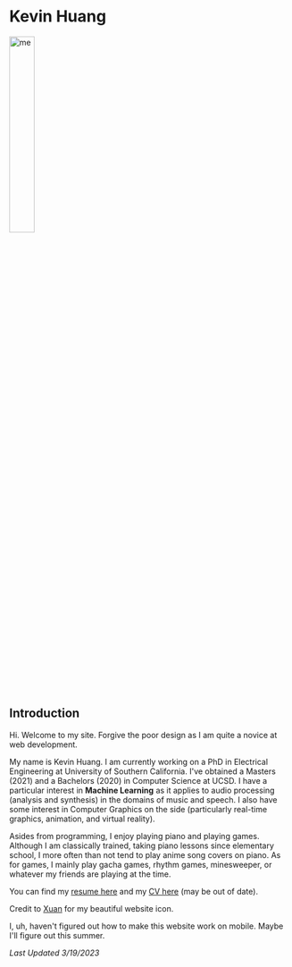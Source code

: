 # Kevin Huang

<img src="assets/images/portrait.png" alt="me" width="30%" height="YYY" class="center"/>

## Introduction

Hi. Welcome to my site. Forgive the poor design as I am quite a novice at web development.

My name is Kevin Huang. I am currently working on a PhD in Electrical Engineering at University of Southern California. I've obtained a Masters (2021) and a Bachelors (2020) in Computer Science at UCSD. I have a particular interest in **Machine Learning** as it applies to audio processing (analysis and synthesis) in the domains of music and speech. I also have some interest in Computer Graphics on the side (particularly real-time graphics, animation, and virtual reality).

Asides from programming, I enjoy playing piano and playing games. Although I am classically trained, taking piano lessons since elementary school, I more often than not tend to play anime song covers on piano. As for games, I mainly play gacha games, rhythm games, minesweeper, or whatever my friends are playing at the time.

You can find my <a href="assets/files/Resume.pdf" download>resume here</a> and my <a href="assets/files/CV.pdf" download>CV here</a> (may be out of date).

Credit to [Xuan](https://www.instagram.com/hua.xuann/?hl=en) for my beautiful website icon.

I, uh, haven't figured out how to make this website work on mobile. Maybe I'll figure out this summer.

*Last Updated 3/19/2023*